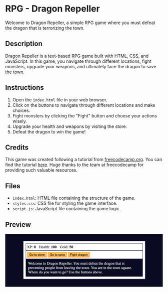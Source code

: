 # RPG - Dragon Repeller

Welcome to Dragon Repeller, a simple RPG game where you must defeat the dragon that is terrorizing the town.

## Description

Dragon Repeller is a text-based RPG game built with HTML, CSS, and JavaScript. In this game, you navigate through different locations, fight monsters, upgrade your weapons, and ultimately face the dragon to save the town.

## Instructions

1. Open the `index.html` file in your web browser.
2. Click on the buttons to navigate through different locations and make choices.
3. Fight monsters by clicking the "Fight" button and choose your actions wisely.
4. Upgrade your health and weapons by visiting the store.
5. Defeat the dragon to win the game!

## Credits

This game was created following a tutorial from [freecodecamp.org](https://www.freecodecamp.org/). You can find the tutorial [here](#). Huge thanks to the team at freecodecamp for providing such valuable resources.

## Files

- `index.html`: HTML file containing the structure of the game.
- `styles.css`: CSS file for styling the game interface.
- `script.js`: JavaScript file containing the game logic.

## Preview

![Preview](preview.png)

